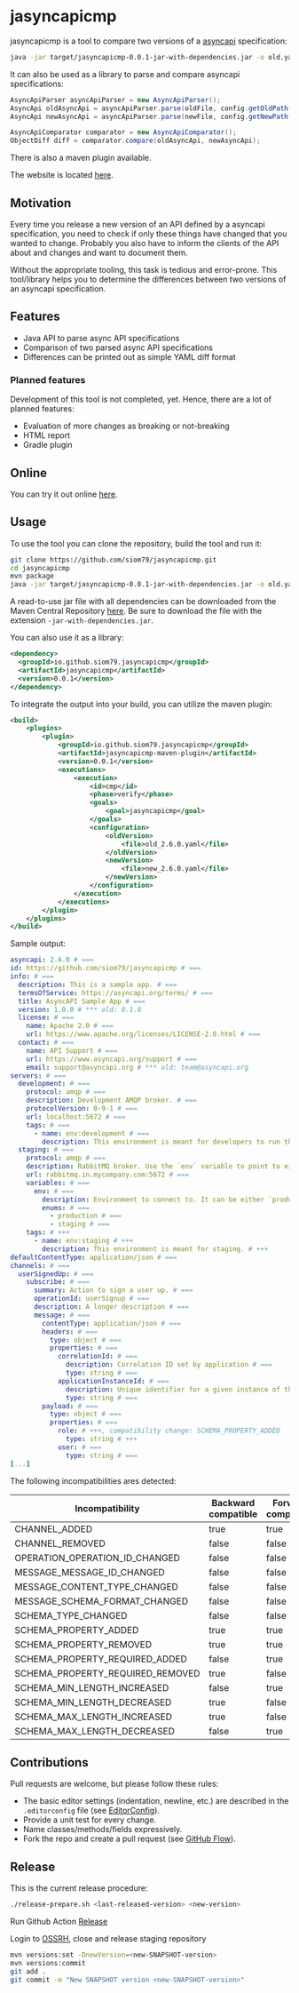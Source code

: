 # jasyncapicmp

jasyncapicmp is a tool to compare two versions of a [asyncapi](https://www.asyncapi.com/) specification:

```bash
java -jar target/jasyncapicmp-0.0.1-jar-with-dependencies.jar -o old.yaml -n new.yaml
```

It can also be used as a library to parse and compare asyncapi specifications:
```java
AsyncApiParser asyncApiParser = new AsyncApiParser();
AsyncApi oldAsyncApi = asyncApiParser.parse(oldFile, config.getOldPath());
AsyncApi newAsyncApi = asyncApiParser.parse(newFile, config.getNewPath());

AsyncApiComparator comparator = new AsyncApiComparator();
ObjectDiff diff = comparator.compare(oldAsyncApi, newAsyncApi);
```

There is also a maven plugin available.

The website is located [here](https://siom79.github.io/jasyncapicmp/).

## Motivation

Every time you release a new version of an API defined by a asyncapi specification,
you need to check if only these things have changed that you wanted to change.
Probably you also have to inform the clients of the API about and changes and want
to document them.

Without the appropriate tooling, this task is tedious and error-prone.
This tool/library helps you to determine the differences between two versions of
an asyncapi specification.

## Features

- Java API to parse async API specifications
- Comparison of two parsed async API specifications
- Differences can be printed out as simple YAML diff format

### Planned features

Development of this tool is not completed, yet. Hence, there are a lot of planned
features:

- Evaluation of more changes as breaking or not-breaking
- HTML report
- Gradle plugin

## Online

You can try it out online [here](https://www.japicmp.de/).

## Usage

To use the tool you can clone the repository, build the tool and run it:

```bash
git clone https://github.com/siom79/jasyncapicmp.git
cd jasyncapicmp
mvn package
java -jar target/jasyncapicmp-0.0.1-jar-with-dependencies.jar -o old.yaml -n new.yaml
```

A read-to-use jar file with all dependencies can be downloaded from the Maven Central Repository [here](https://repo1.maven.org/maven2/io/github/siom79/jasyncapicmp/jasyncapicmp/0.0.1/jasyncapicmp-0.0.1-jar-with-dependencies.jar).
Be sure to download the file with the extension `-jar-with-dependencies.jar`.

You can also use it as a library:

```xml
<dependency>
  <groupId>io.github.siom79.jasyncapicmp</groupId>
  <artifactId>jasyncapicmp</artifactId>
  <version>0.0.1</version>
</dependency>
```

To integrate the output into your build, you can utilize the maven plugin:

```xml
<build>
	<plugins>
		<plugin>
			<groupId>io.github.siom79.jasyncapicmp</groupId>
			<artifactId>jasyncapicmp-maven-plugin</artifactId>
			<version>0.0.1</version>
			<executions>
				<execution>
					<id>cmp</id>
					<phase>verify</phase>
					<goals>
						<goal>jasyncapicmp</goal>
					</goals>
					<configuration>
						<oldVersion>
							<file>old_2.6.0.yaml</file>
						</oldVersion>
						<newVersion>
							<file>new_2.6.0.yaml</file>
						</newVersion>
					</configuration>
				</execution>
			</executions>
		</plugin>
	</plugins>
</build>
```

Sample output:

```yaml
asyncapi: 2.6.0 # ===
id: https://github.com/siom79/jasyncapicmp # ===
info: # ===
  description: This is a sample app. # ===
  termsOfService: https://asyncapi.org/terms/ # ===
  title: AsyncAPI Sample App # ===
  version: 1.0.0 # *** old: 0.1.0
  license: # ===
    name: Apache 2.0 # ===
    url: https://www.apache.org/licenses/LICENSE-2.0.html # ===
  contact: # ===
    name: API Support # ===
    url: https://www.asyncapi.org/support # ===
    email: support@asyncapi.org # *** old: team@asyncapi.org
servers: # ===
  development: # ===
    protocol: amqp # ===
    description: Development AMQP broker. # ===
    protocolVersion: 0-9-1 # ===
    url: localhost:5672 # ===
    tags: # ===
      - name: env:development # ===
        description: This environment is meant for developers to run their own tests. # ===
  staging: # ===
    protocol: amqp # ===
    description: RabbitMQ broker. Use the `env` variable to point to either `production` or `staging`. # *** old: RabbitMQ broker. Use the `env` variable to point to either `production`.
    url: rabbitmq.in.mycompany.com:5672 # ===
    variables: # ===
      env: # ===
        description: Environment to connect to. It can be either `production` or `staging`. # ===
        enums: # ===
          - production # ===
          - staging # ===
    tags: # +++
      - name: env:staging # +++
        description: This environment is meant for staging. # +++
defaultContentType: application/json # ===
channels: # ===
  userSignedUp: # ===
    subscribe: # ===
      summary: Action to sign a user up. # ===
      operationId: userSignup # ===
      description: A longer description # ===
      message: # ===
        contentType: application/json # ===
        headers: # ===
          type: object # ===
          properties: # ===
            correlationId: # ===
              description: Correlation ID set by application # ===
              type: string # ===
            applicationInstanceId: # ===
              description: Unique identifier for a given instance of the publishing application # ===
              type: string # ===
        payload: # ===
          type: object # ===
          properties: # ===
            role: # +++, compatibility change: SCHEMA_PROPERTY_ADDED
              type: string # +++
            user: # ===
              type: string # ===
[...]
```

The following incompatibilities ares detected:

| Incompatibility                  | Backward compatible | Forward compatible |
|----------------------------------| ------------------- | ------------------ |
| CHANNEL_ADDED                    |true | true |
| CHANNEL_REMOVED                  |false | false |
| OPERATION_OPERATION_ID_CHANGED   |false | false |
| MESSAGE_MESSAGE_ID_CHANGED       |false | false |
| MESSAGE_CONTENT_TYPE_CHANGED     |false | false |
| MESSAGE_SCHEMA_FORMAT_CHANGED    |false | false |
| SCHEMA_TYPE_CHANGED              |false | false |
| SCHEMA_PROPERTY_ADDED            |true | true |
| SCHEMA_PROPERTY_REMOVED          |true | true |
| SCHEMA_PROPERTY_REQUIRED_ADDED   |false | true |
| SCHEMA_PROPERTY_REQUIRED_REMOVED |true | false |
| SCHEMA_MIN_LENGTH_INCREASED      |false|true|
| SCHEMA_MIN_LENGTH_DECREASED      |true | false |
| SCHEMA_MAX_LENGTH_INCREASED      |true | false |
| SCHEMA_MAX_LENGTH_DECREASED      |false|true|

## Contributions

Pull requests are welcome, but please follow these rules:

* The basic editor settings (indentation, newline, etc.) are described in the `.editorconfig` file (see [EditorConfig](http://editorconfig.org/)).
* Provide a unit test for every change.
* Name classes/methods/fields expressively.
* Fork the repo and create a pull request (see [GitHub Flow](https://guides.github.com/introduction/flow/index.html)).

## Release

This is the current release procedure:

```bash
./release-prepare.sh <last-released-version> <new-version>
```
Run Github Action [Release](https://github.com/siom79/jasyncapicmp/actions/workflows/maven-publish-central.yml)

Login to [OSSRH](https://s01.oss.sonatype.org/#stagingRepositories), close and release staging repository
```bash
mvn versions:set -DnewVersion=<new-SNAPSHOT-version>
mvn versions:commit
git add .
git commit -m "New SNAPSHOT version <new-SNAPSHOT-version>"
```
